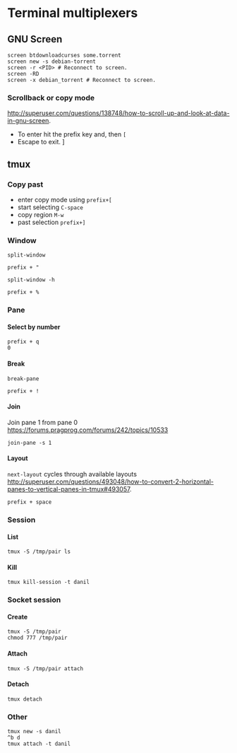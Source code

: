 <!-- -*- coding: utf-8-unix; -*-
     Danil Kutkevich's reference cards <http://kutkevich.org/rc>.
     Copyright (C) 2007, 2008, 2009, 2010 Danil Kutkevich <danil@kutkevich.org>

     This reference cards is licensed under the Creative Commons
     Attribution-Share Alike 3.0 Unported License. To view a copy of this
     license, see the COPYING file or visit
     <http://creativecommons.org/licenses/by-sa/3.0/> or send a letter to
     Creative Commons, 171 Second Street, Suite 300, San Francisco,
     California, 94105, USA. -->

Terminal multiplexers
=====================

GNU Screen
----------

    screen btdownloadcurses some.torrent
    screen new -s debian-torrent
    screen -r <PID> # Reconnect to screen.
    screen -RD
    screen -x debian_torrent # Reconnect to screen.

### Scrollback or copy mode

<http://superuser.com/questions/138748/how-to-scroll-up-and-look-at-data-in-gnu-screen>.

* To enter hit the prefix key and, then `[`
* Escape to exit.
]

tmux
----

### Copy past

* enter copy mode using `prefix+[`
* start selecting `C-space`
* copy region `M-w`
* past selection `prefix+]`

### Window

`split-window`

    prefix + "

`split-window -h`

    prefix + %

### Pane

#### Select by number

    prefix + q
    0

#### Break

`break-pane`

    prefix + !

#### Join

Join pane 1 from pane 0 <https://forums.pragprog.com/forums/242/topics/10533>

    join-pane -s 1

#### Layout

`next-layout` cycles through available layouts
<http://superuser.com/questions/493048/how-to-convert-2-horizontal-panes-to-vertical-panes-in-tmux#493057>.

    prefix + space

### Session

#### List

    tmux -S /tmp/pair ls

#### Kill

    tmux kill-session -t danil

### Socket session

#### Create

    tmux -S /tmp/pair
    chmod 777 /tmp/pair

#### Attach

    tmux -S /tmp/pair attach

#### Detach

    tmux detach

### Other

    tmux new -s danil
    ^b d
    tmux attach -t danil
